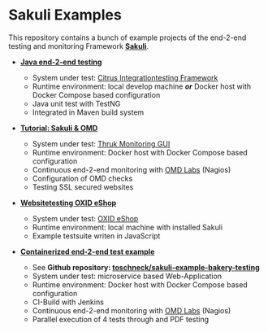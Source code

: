 # Sakuli Examples
This repository contains a bunch of example projects of the end-2-end testing and monitoring Framework **[Sakuli]**. 

* **[Java end-2-end testing](./java-example/README.md)**
    * System under test: [Citrus Integrationtesting Framework](http://www.citrusframework.org/)
    * Runtime environment: local develop machine ***or*** Docker host with Docker Compose based configuration
    * Java unit test with TestNG
    * Integrated in Maven build system
    
    
* **[Tutorial: Sakuli & OMD](./omd-labs-sakulis/README.md)**
    * System under test: [Thruk Monitoring GUI](https://www.thruk.org/)
    * Runtime environment: Docker host with Docker Compose based configuration
    * Continuous end-2-end monitoring with [OMD Labs](https://labs.consol.de/omd/) (Nagios)
    * Configuration of OMD checks
    * Testing SSL secured websites
    
    
* **[Websitetesting OXID eShop](./oxid_ubuntu)**
    * System under test: [OXID eShop](https://oxidforge.org/en/)
    * Runtime environment: local machine with installed Sakuli
    * Example testsuite writen in JavaScript


* **[Containerized end-2-end test example](https://github.com/toschneck/sakuli-example-bakery-testing)**
    * See **Github repository: [toschneck/sakuli-example-bakery-testing](https://github.com/toschneck/sakuli-example-bakery-testing)**
    * System under test: microservice based Web-Application
    * Runtime environment: Docker host with Docker Compose based configuration
    * CI-Build with Jenkins
    * Continuous end-2-end monitoring with [OMD Labs](https://labs.consol.de/omd/) (Nagios)
    * Parallel execution of 4 tests through and PDF testing

[Sakuli]:https://github.com/ConSol/sakuli
